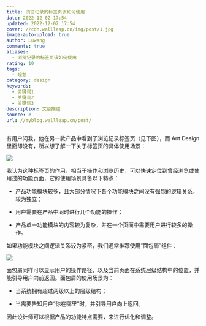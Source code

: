 ```yaml
---
title: 浏览记录的标签页该如何使用
date: 2022-12-02 17:54
updated: 2022-12-02 17:54
cover: //cdn.wallleap.cn/img/post/1.jpg
image-auto-upload: true
author: Luwang
comments: true
aliases:
  - 浏览记录的标签页该如何使用
rating: 10
tags:
  - 规范
category: design
keywords:
  - 关键词1
  - 关键词2
  - 关键词3
description: 文章描述
source: #
url: //myblog.wallleap.cn/post/
---
```



有用户问我，他在另一款产品中看到了浏览记录标签页（见下图），而 Ant Design 里面却没有，所以想了解一下关于标签页的具体使用场景：

![](https://cdn.wallleap.cn/img/pic/illustrtion/202212021754777.png)

我认为这种标签页的作用，相当于操作和浏览历史，可以快速定位到曾经浏览或使用过的功能页面，它的使用场景具备以下特点： 

- 产品功能模块较多，且大部分情况下各个功能模块之间没有强烈的逻辑关系，较为独立； 

- 用户需要在产品中同时进行几个功能的操作；

- 产品单一功能模块的内容较为复杂，并在一个页面中需要用户进行较多的操作。

如果功能模块之间逻辑关系较为紧密，我们通常推荐使用“面包屑”组件：

![](https://cdn.wallleap.cn/img/pic/illustrtion/202212021754251.png)

面包屑同样可以显示用户的操作路径，以及当前页面在系统层级结构中的位置，并能引导用户向前返回。面包屑的使用场景为：

- 当系统拥有超过两级以上的层级结构； 

- 当需要告知用户“你在哪里”时，并引导用户向上返回。 

因此设计师可以根据产品的功能特点需要，来进行优化和调整。



